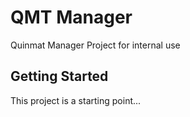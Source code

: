 # QMT Manager

Quinmat Manager Project for internal use

## Getting Started

This project is a starting point...
